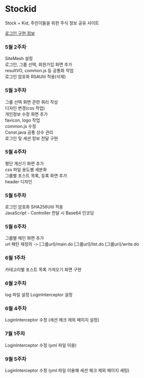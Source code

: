 # Stockid
Stock + Kid, 주린이들을 위한 주식 정보 공유 사이트

[로그인 구현 정보](https://github.com/ynjch97/Stockid/wiki/Login-%EA%B8%B0%EB%8A%A5-%EA%B5%AC%ED%98%84-%EC%A0%95%EB%B3%B4)

### 5월 2주차
SiteMesh 설정  
로그인, 그룹 선택, 회원가입 화면 추가  
resultVO, common.js 등 공통화 작업  
로그인 암호화 RSAUtil 적용(삭제)  

### 5월 3주차
그룹 선택 화면 관련 쿼리 작성  
디자인 변경(css 작업)  
개인정보 수정 화면 추가  
favicon, logo 작업  
common.js 수정  
Const.java 공통 상수 관리  
로그인 및 세션 정보 전달 구현  

### 5월 4주차
평단 계산기 화면 추가  
css 파일 용도별 세분화  
그룹별 포스트 목록, 등록 화면 추가  
header 디자인  

### 5월 5주차
로그인 암호화 SHA256Util 적용  
JavaScript - Controller 전달 시 Base64 인코딩 

### 5월 6주차
그룹별 메인 화면 추가  
url 패턴 재정의 -> [그룹url]/main.do [그룹url]/list.do [그룹url]/write.do  

### 6월 1주차
카테고리별 포스트 목록 가져오기 화면 구현

### 6월 2주차
log 파일 설정
LoginInterceptor 설정 

### 6월 4주차
LoginInterceptor 수정 (세션 체크 제외 페이지 설정)

### 7월 1주차
LoginInterceptor 수정 (yml 파일 이용)

### 9월 5주차
LoginInterceptor 수정 (yml 파일 이용해 세션 체크 제외 페이지 세팅)
